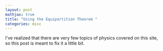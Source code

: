 ```yaml
---
layout: post
mathjax: true
title: "Using the Equipartition Theorem "
categories: misc
---
```


I've realized that there are very few topics of physics covered on this site, so this post is meant to fix it a little bit.